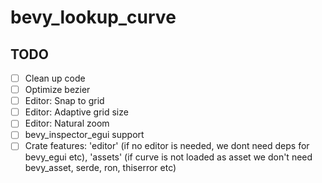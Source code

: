 # bevy_lookup_curve

## TODO
- [ ] Clean up code
- [ ] Optimize bezier
- [ ] Editor: Snap to grid
- [ ] Editor: Adaptive grid size
- [ ] Editor: Natural zoom
- [ ] bevy_inspector_egui support
- [ ] Crate features: 'editor' (if no editor is needed, we dont need deps for bevy_egui etc), 'assets' (if curve is not loaded as asset we don't need bevy_asset, serde, ron, thiserror etc)
